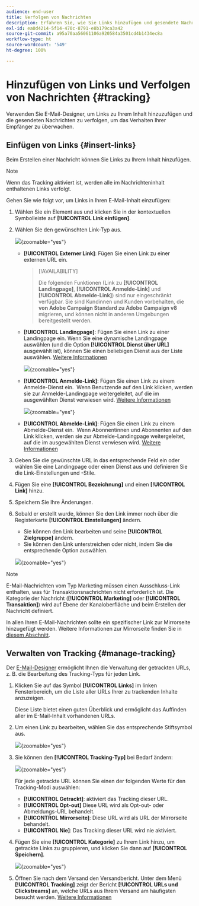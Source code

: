 ```yaml
---
audience: end-user
title: Verfolgen von Nachrichten
description: Erfahren Sie, wie Sie Links hinzufügen und gesendete Nachrichten verfolgen können.
exl-id: ea0d4214-5f14-470c-8791-e8b179ca3a42
source-git-commit: a95a70aa56061106a920584a3501cd4b1434ec8a
workflow-type: ht
source-wordcount: '549'
ht-degree: 100%

---
```


# Hinzufügen von Links und Verfolgen von Nachrichten {#tracking}

Verwenden Sie E-Mail-Designer, um Links zu Ihrem Inhalt hinzuzufügen und die gesendeten Nachrichten zu verfolgen, um das Verhalten Ihrer Empfänger zu überwachen.

## Einfügen von Links {#insert-links}

Beim Erstellen einer Nachricht können Sie Links zu Ihrem Inhalt hinzufügen.

>[!NOTE]
>
>Wenn das Tracking aktiviert ist, werden alle im Nachrichteninhalt enthaltenen Links verfolgt.

Gehen Sie wie folgt vor, um Links in Ihren E-Mail-Inhalt einzufügen:

1. Wählen Sie ein Element aus und klicken Sie in der kontextuellen Symbolleiste auf **[!UICONTROL Link einfügen]**.

1. Wählen Sie den gewünschten Link-Typ aus.

   ![](assets/message-tracking-insert-link.png){zoomable=&quot;yes&quot;}

   * **[!UICONTROL Externer Link]**: Fügen Sie einen Link zu einer externen URL ein.

     >[!AVAILABILITY]
     >
     >Die folgenden Funktionen (Link zu **[!UICONTROL Landingpage]**, **[!UICONTROL Anmelde-Link]** und **[!UICONTROL Abmelde-Link]**) sind nur eingeschränkt verfügbar. Sie sind Kundinnen und Kunden vorbehalten, die **von Adobe Campaign Standard zu Adobe Campaign v8** migrieren, und können nicht in anderen Umgebungen bereitgestellt werden.

   * **[!UICONTROL Landingpage]**: Fügen Sie einen Link zu einer Landingpage ein. Wenn Sie eine dynamische Landingpage auswählen (und die Option **[!UICONTROL Dienst über URL]** ausgewählt ist), können Sie einen beliebigen Dienst aus der Liste auswählen. [Weitere Informationen](../landing-pages/create-lp.md#define-actions-on-form-submission)

     ![](assets/email-link-to-landing-page.png){zoomable=&quot;yes&quot;}

   * **[!UICONTROL Anmelde-Link]**: Fügen Sie einen Link zu einem Anmelde-Dienst ein.  Wenn Benutzende auf den Link klicken, werden sie zur Anmelde-Landingpage weitergeleitet, auf die im ausgewählten Dienst verwiesen wird. [Weitere Informationen](../audience/manage-services.md#create-service)

     ![](assets/service-create-default-lp-link.png){zoomable=&quot;yes&quot;}

   * **[!UICONTROL Abmelde-Link]**: Fügen Sie einen Link zu einem Abmelde-Dienst ein.  Wenn Abonnentinnen und Abonnenten auf den Link klicken, werden sie zur Abmelde-Landingpage weitergeleitet, auf die im ausgewählten Dienst verwiesen wird. [Weitere Informationen](../audience/manage-services.md#create-service)

   <!--* **[!UICONTROL Mirror page]**: Add a link to display the email content in a web browser. [Learn more]-->

1. Geben Sie die gewünschte URL in das entsprechende Feld ein oder wählen Sie eine Landingpage oder einen Dienst aus und definieren Sie die Link-Einstellungen und -Stile.

1. Fügen Sie eine **[!UICONTROL Bezeichnung]** und einen **[!UICONTROL Link]** hinzu.

1. Speichern Sie Ihre Änderungen.

1. Sobald er erstellt wurde, können Sie den Link immer noch über die Registerkarte **[!UICONTROL Einstellungen]** ändern.

   * Sie können den Link bearbeiten und seine **[!UICONTROL Zielgruppe]** ändern.
   * Sie können den Link unterstreichen oder nicht, indem Sie die entsprechende Option auswählen.

   ![](assets/message-tracking-link-settings.png){zoomable=&quot;yes&quot;}

>[!NOTE]
>
>E-Mail-Nachrichten vom Typ Marketing müssen einen Ausschluss-Link enthalten, was für Transaktionsnachrichten nicht erforderlich ist. Die Kategorie der Nachricht (**[!UICONTROL Marketing]** oder **[!UICONTROL Transaktion]**) wird auf Ebene der Kanaloberfläche und beim Erstellen der Nachricht definiert.

In allen Ihren E-Mail-Nachrichten sollte ein spezifischer Link zur Mirrorseite hinzugefügt werden. Weitere Informationen zur Mirrorseite finden Sie in [diesem Abschnitt](mirror-page.md).

## Verwalten von Tracking {#manage-tracking}

Der [E-Mail-Designer](create-email-content.md) ermöglicht Ihnen die Verwaltung der getrackten URLs, z. B. die Bearbeitung des Tracking-Typs für jeden Link.

1. Klicken Sie auf das Symbol **[!UICONTROL Links]** im linken Fensterbereich, um die Liste aller URLs Ihrer zu trackenden Inhalte anzuzeigen.

   Diese Liste bietet einen guten Überblick und ermöglicht das Auffinden aller im E-Mail-Inhalt vorhandenen URLs.

1. Um einen Link zu bearbeiten, wählen Sie das entsprechende Stiftsymbol aus.

   ![](assets/message-tracking-edit-links.png){zoomable=&quot;yes&quot;}

1. Sie können den **[!UICONTROL Tracking-Typ]** bei Bedarf ändern:

   ![](assets/message-tracking-edit-a-link.png){zoomable=&quot;yes&quot;}

   Für jede getrackte URL können Sie einen der folgenden Werte für den Tracking-Modi auswählen:

   * **[!UICONTROL Getrackt]**: aktiviert das Tracking dieser URL.
   * **[!UICONTROL Opt-out]** Diese URL wird als Opt-out- oder Abmeldungs-URL behandelt.
   * **[!UICONTROL Mirrorseite]**: Diese URL wird als URL der Mirrorseite behandelt.
   * **[!UICONTROL Nie]**: Das Tracking dieser URL wird nie aktiviert. <!--This information is saved: if the URL appears again in a future message, its tracking is automatically deactivated.-->

1. Fügen Sie eine **[!UICONTROL Kategorie]** zu Ihrem Link hinzu, um getrackte Links zu gruppieren, und klicken Sie dann auf **[!UICONTROL Speichern]**.

   ![](assets/message-tracking-edit-a-link_2.png){zoomable=&quot;yes&quot;}

1. Öffnen Sie nach dem Versand den Versandbericht. Unter dem Menü **[!UICONTROL Tracking]** zeigt der Bericht **[!UICONTROL URLs und Clickstreams]** an, welche URLs aus Ihrem Versand am häufigsten besucht werden. [Weitere Informationen](../reporting/gs-reports.md)
